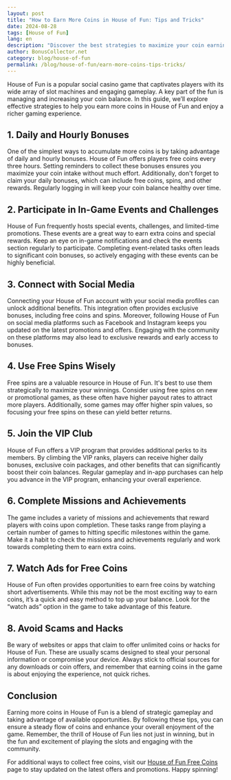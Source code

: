 ```yaml
---
layout: post  
title: "How to Earn More Coins in House of Fun: Tips and Tricks"  
date: 2024-08-28  
tags: [House of Fun]  
lang: en  
description: "Discover the best strategies to maximize your coin earnings in House of Fun. Learn about daily bonuses, game features, and tips to enhance your gameplay experience."  
author: BonusCollector.net  
category: blog/house-of-fun  
permalink: /blog/house-of-fun/earn-more-coins-tips-tricks/  
---
```


House of Fun is a popular social casino game that captivates players with its wide array of slot machines and engaging gameplay. A key part of the fun is managing and increasing your coin balance. In this guide, we’ll explore effective strategies to help you earn more coins in House of Fun and enjoy a richer gaming experience.

## 1. **Daily and Hourly Bonuses**

One of the simplest ways to accumulate more coins is by taking advantage of daily and hourly bonuses. House of Fun offers players free coins every three hours. Setting reminders to collect these bonuses ensures you maximize your coin intake without much effort. Additionally, don't forget to claim your daily bonuses, which can include free coins, spins, and other rewards. Regularly logging in will keep your coin balance healthy over time.

## 2. **Participate in In-Game Events and Challenges**

House of Fun frequently hosts special events, challenges, and limited-time promotions. These events are a great way to earn extra coins and special rewards. Keep an eye on in-game notifications and check the events section regularly to participate. Completing event-related tasks often leads to significant coin bonuses, so actively engaging with these events can be highly beneficial.

## 3. **Connect with Social Media**

Connecting your House of Fun account with your social media profiles can unlock additional benefits. This integration often provides exclusive bonuses, including free coins and spins. Moreover, following House of Fun on social media platforms such as Facebook and Instagram keeps you updated on the latest promotions and offers. Engaging with the community on these platforms may also lead to exclusive rewards and early access to bonuses.

## 4. **Use Free Spins Wisely**

Free spins are a valuable resource in House of Fun. It's best to use them strategically to maximize your winnings. Consider using free spins on new or promotional games, as these often have higher payout rates to attract more players. Additionally, some games may offer higher spin values, so focusing your free spins on these can yield better returns.

## 5. **Join the VIP Club**

House of Fun offers a VIP program that provides additional perks to its members. By climbing the VIP ranks, players can receive higher daily bonuses, exclusive coin packages, and other benefits that can significantly boost their coin balances. Regular gameplay and in-app purchases can help you advance in the VIP program, enhancing your overall experience.

## 6. **Complete Missions and Achievements**

The game includes a variety of missions and achievements that reward players with coins upon completion. These tasks range from playing a certain number of games to hitting specific milestones within the game. Make it a habit to check the missions and achievements regularly and work towards completing them to earn extra coins.

## 7. **Watch Ads for Free Coins**

House of Fun often provides opportunities to earn free coins by watching short advertisements. While this may not be the most exciting way to earn coins, it’s a quick and easy method to top up your balance. Look for the “watch ads” option in the game to take advantage of this feature.

## 8. **Avoid Scams and Hacks**

Be wary of websites or apps that claim to offer unlimited coins or hacks for House of Fun. These are usually scams designed to steal your personal information or compromise your device. Always stick to official sources for any downloads or coin offers, and remember that earning coins in the game is about enjoying the experience, not quick riches.

## Conclusion

Earning more coins in House of Fun is a blend of strategic gameplay and taking advantage of available opportunities. By following these tips, you can ensure a steady flow of coins and enhance your overall enjoyment of the game. Remember, the thrill of House of Fun lies not just in winning, but in the fun and excitement of playing the slots and engaging with the community.

For additional ways to collect free coins, visit our [House of Fun Free Coins](https://bonuscollector.net/house-of-fun-free-coins/) page to stay updated on the latest offers and promotions. Happy spinning!
